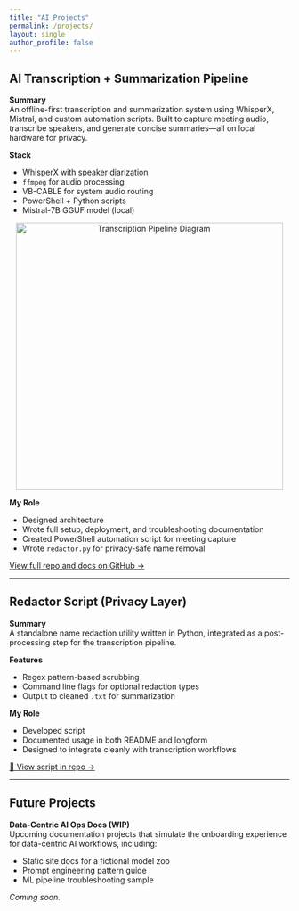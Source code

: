 ```yaml
---
title: "AI Projects"
permalink: /projects/
layout: single
author_profile: false
---
```


## AI Transcription + Summarization Pipeline

**Summary**  
An offline-first transcription and summarization system using WhisperX, Mistral, and custom automation scripts. Built to capture meeting audio, transcribe speakers, and generate concise summaries—all on local hardware for privacy.

**Stack**  
- WhisperX with speaker diarization  
- `ffmpeg` for audio processing  
- VB-CABLE for system audio routing  
- PowerShell + Python scripts  
- Mistral-7B GGUF model (local)

<p align="center">
  <img src="{{ site.baseurl }}/assets/images/transcription_pipeline.png" alt="Transcription Pipeline Diagram" width="480">
</p>

**My Role**  
- Designed architecture  
- Wrote full setup, deployment, and troubleshooting documentation  
- Created PowerShell automation script for meeting capture  
- Wrote `redactor.py` for privacy-safe name removal

[View full repo and docs on GitHub →](https://github.com/DG-Crawford/ai-transcription-pipeline)

---

## Redactor Script (Privacy Layer)

**Summary**  
A standalone name redaction utility written in Python, integrated as a post-processing step for the transcription pipeline.

**Features**  
- Regex pattern-based scrubbing  
- Command line flags for optional redaction types  
- Output to cleaned `.txt` for summarization

**My Role**  
- Developed script  
- Documented usage in both README and longform  
- Designed to integrate cleanly with transcription workflows

[🔗 View script in repo →](https://github.com/DG-Crawford/ai-transcription-pipeline/blob/main/redactor.py)

---

## Future Projects

**Data-Centric AI Ops Docs (WIP)**  
Upcoming documentation projects that simulate the onboarding experience for data-centric AI workflows, including:
- Static site docs for a fictional model zoo
- Prompt engineering pattern guide
- ML pipeline troubleshooting sample

*Coming soon.*
